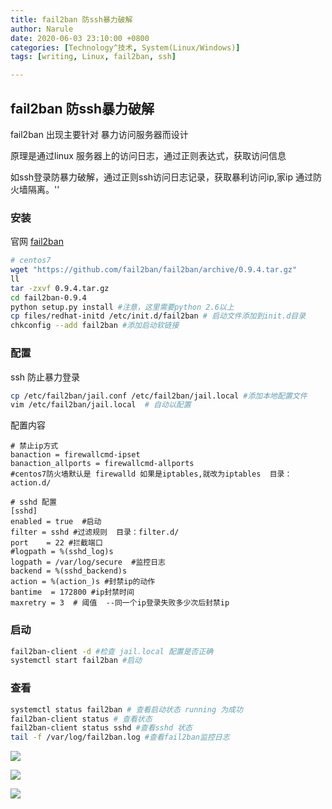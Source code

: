 ```yaml
---
title: fail2ban 防ssh暴力破解
author: Narule
date: 2020-06-03 23:10:00 +0800
categories: [Technology^技术, System(Linux/Windows)]
tags: [writing, Linux, fail2ban, ssh]

---
```




## fail2ban 防ssh暴力破解

fail2ban 出现主要针对 暴力访问服务器而设计

原理是通过linux 服务器上的访问日志，通过正则表达式，获取访问信息

如ssh登录防暴力破解，通过正则ssh访问日志记录，获取暴利访问ip,家ip 通过防火墙隔离。''



### 安装



官网 <a href="http://fail2ban.org" target="_blank">fail2ban</a>

```bash
# centos7
wget "https://github.com/fail2ban/fail2ban/archive/0.9.4.tar.gz"
ll
tar -zxvf 0.9.4.tar.gz
cd fail2ban-0.9.4
python setup.py install #注意，这里需要python 2.6以上
cp files/redhat-initd /etc/init.d/fail2ban # 启动文件添加到init.d目录
chkconfig --add fail2ban #添加启动软链接
```



### 配置

ssh 防止暴力登录

```bash
cp /etc/fail2ban/jail.conf /etc/fail2ban/jail.local #添加本地配置文件
vim /etc/fail2ban/jail.local  # 自动以配置
```



配置内容

```shell
# 禁止ip方式
banaction = firewallcmd-ipset  
banaction_allports = firewallcmd-allports
#centos7防火墙默认是 firewalld 如果是iptables,就改为iptables  目录：action.d/

# sshd 配置
[sshd]
enabled = true  #启动
filter = sshd #过滤规则  目录：filter.d/
port    = 22 #拦截端口
#logpath = %(sshd_log)s 
logpath = /var/log/secure  #监控日志
backend = %(sshd_backend)s 
action = %(action_)s #封禁ip的动作
bantime  = 172800 #ip封禁时间
maxretry = 3  # 阈值  --同一个ip登录失败多少次后封禁ip
```

### 启动

```bash
fail2ban-client -d #检查 jail.local 配置是否正确
systemctl start fail2ban #启动
```



### 查看



```bash
systemctl status fail2ban # 查看启动状态 running 为成功
fail2ban-client status # 查看状态
fail2ban-client status sshd #查看sshd 状态
tail -f /var/log/fail2ban.log #查看fail2ban监控日志
```
![](https://img2020.cnblogs.com/blog/1436620/202006/1436620-20200603210007897-1628430758.png)


![](https://img2020.cnblogs.com/blog/1436620/202006/1436620-20200603210319904-1883405565.png)


![](https://img2020.cnblogs.com/blog/1436620/202006/1436620-20200603205714946-765327654.png)
